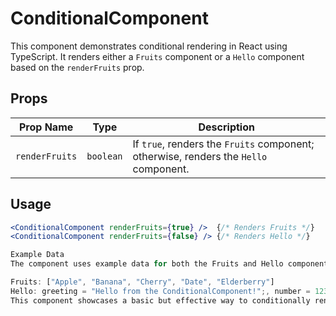 # ConditionalComponent

This component demonstrates conditional rendering in React using TypeScript.  It renders either a `Fruits` component or a `Hello` component based on the `renderFruits` prop.

## Props

| Prop Name       | Type                 | Description                                                              |
|-----------------|----------------------|--------------------------------------------------------------------------|
| `renderFruits` | `boolean`             | If `true`, renders the `Fruits` component; otherwise, renders the `Hello` component. |


## Usage

```jsx
<ConditionalComponent renderFruits={true} />  {/* Renders Fruits */}
<ConditionalComponent renderFruits={false} /> {/* Renders Hello */}

Example Data
The component uses example data for both the Fruits and Hello components:

Fruits: ["Apple", "Banana", "Cherry", "Date", "Elderberry"]
Hello: greeting = "Hello from the ConditionalComponent!";, number = 123;
This component showcases a basic but effective way to conditionally render different components based on prop values.  This is useful for creating dynamic and responsive user interfaces.